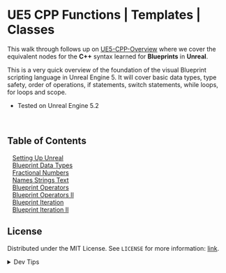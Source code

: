 # UE5 CPP Functions | Templates | Classes


<!-- OVERVIEW -->
This walk through follows up on [UE5-CPP-Overview](https://github.com/maubanel/UE5-CPP-Overview) where we cover the equivalent nodes for the **C++** syntax learned for **Blueprints** in **Unreal**.

This is a very quick overview of the foundation of the visual Blueprint scripting language in Unreal Engine 5. It will cover basic data types, type safety, order of operations, if statements, switch statements, while loops, for loops and scope.

* Tested on Unreal Engine 5.2

<br>

<!-- TOC -->
## Table of Contents

<kbd></kbd> &nbsp;&nbsp; [Setting Up Unreal](setting-up/README.md#user-content-setting-up-unreal) <br>
<kbd></kbd> &nbsp;&nbsp; [Blueprint Data Types](data-types/README.md#user-content-blueprint-data-types) <br>
<kbd></kbd> &nbsp;&nbsp; [Fractional Numbers](fractions/README.md#user-content-fractional-numbers) <br>
<kbd></kbd> &nbsp;&nbsp; [Names Strings Text](text/README.md#user-content-names-strings-text) <br>
<kbd></kbd> &nbsp;&nbsp; [Blueprint Operators](operators/README.md#user-content-blueprint-operators) <br>
<kbd></kbd> &nbsp;&nbsp; [Blueprint Operators II](operators-ii/README.md#user-content-blueprint-operators-ii) <br>
<kbd></kbd> &nbsp;&nbsp; [Blueprint Iteration](iteration/README.md#user-content-blueprint-iteration) <br>
<kbd></kbd> &nbsp;&nbsp; [Blueprint Iteration II](iteration-ii/README.md#user-content-blueprint-iteration-ii) <br>

<!-- LICENSE -->
## License
Distributed under the MIT License. See `LICENSE` for more information: [link](LICENSE).

</details>
<details><summary>Dev Tips</summary>
make git m="add commit message"
</details>